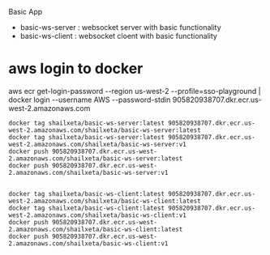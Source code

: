 Basic App

- basic-ws-server : websocket server with basic functionality
- basic-ws-client : websocket cloent with basic functionality


# aws login to docker 
aws ecr get-login-password --region us-west-2 --profile=sso-playground | docker login --username AWS --password-stdin 905820938707.dkr.ecr.us-west-2.amazonaws.com

```
docker tag shailxeta/basic-ws-server:latest 905820938707.dkr.ecr.us-west-2.amazonaws.com/shailxeta/basic-ws-server:latest
docker tag shailxeta/basic-ws-server:latest 905820938707.dkr.ecr.us-west-2.amazonaws.com/shailxeta/basic-ws-server:v1
docker push 905820938707.dkr.ecr.us-west-2.amazonaws.com/shailxeta/basic-ws-server:latest
docker push 905820938707.dkr.ecr.us-west-2.amazonaws.com/shailxeta/basic-ws-server:v1


docker tag shailxeta/basic-ws-client:latest 905820938707.dkr.ecr.us-west-2.amazonaws.com/shailxeta/basic-ws-client:latest
docker tag shailxeta/basic-ws-client:latest 905820938707.dkr.ecr.us-west-2.amazonaws.com/shailxeta/basic-ws-client:v1
docker push 905820938707.dkr.ecr.us-west-2.amazonaws.com/shailxeta/basic-ws-client:latest
docker push 905820938707.dkr.ecr.us-west-2.amazonaws.com/shailxeta/basic-ws-client:v1
```
